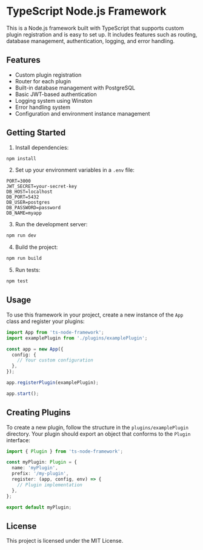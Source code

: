 # TypeScript Node.js Framework

This is a Node.js framework built with TypeScript that supports custom plugin registration and is easy to set up. It includes features such as routing, database management, authentication, logging, and error handling.

## Features

- Custom plugin registration
- Router for each plugin
- Built-in database management with PostgreSQL
- Basic JWT-based authentication
- Logging system using Winston
- Error handling system
- Configuration and environment instance management

## Getting Started

1. Install dependencies:

```bash
npm install
```

2. Set up your environment variables in a `.env` file:

```
PORT=3000
JWT_SECRET=your-secret-key
DB_HOST=localhost
DB_PORT=5432
DB_USER=postgres
DB_PASSWORD=password
DB_NAME=myapp
```

3. Run the development server:

```bash
npm run dev
```

4. Build the project:

```bash
npm run build
```

5. Run tests:

```bash
npm test
```

## Usage

To use this framework in your project, create a new instance of the `App` class and register your plugins:

```typescript
import App from 'ts-node-framework';
import examplePlugin from './plugins/examplePlugin';

const app = new App({
  config: {
    // Your custom configuration
  },
});

app.registerPlugin(examplePlugin);

app.start();
```

## Creating Plugins

To create a new plugin, follow the structure in the `plugins/examplePlugin` directory. Your plugin should export an object that conforms to the `Plugin` interface:

```typescript
import { Plugin } from 'ts-node-framework';

const myPlugin: Plugin = {
  name: 'myPlugin',
  prefix: '/my-plugin',
  register: (app, config, env) => {
    // Plugin implementation
  },
};

export default myPlugin;
```

## License

This project is licensed under the MIT License.
